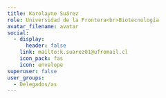 ```yaml
---
title: Karolayne Suárez
role: Universidad de la Frontera<br>Biotecnología
avatar_filename: avatar
social:
  - display:
      header: false
    link: mailto:k.suarez01@ufromail.cl
    icon_pack: fas
    icon: envelope
superuser: false
user_groups:
  - Delegados/as
---
```

